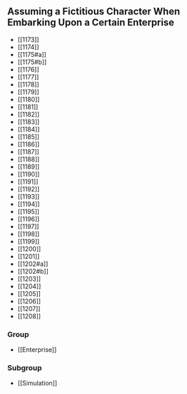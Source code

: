 ## Assuming a Fictitious Character When Embarking  Upon a Certain Enterprise

- [[1173]]
- [[1174]]
- [[1175#a]]
- [[1175#b]]
- [[1176]]
- [[1177]]
- [[1178]]
- [[1179]]
- [[1180]]
- [[1181]]
- [[1182]]
- [[1183]]
- [[1184]]
- [[1185]]
- [[1186]]
- [[1187]]
- [[1188]]
- [[1189]]
- [[1190]]
- [[1191]]
- [[1192]]
- [[1193]]
- [[1194]]
- [[1195]]
- [[1196]]
- [[1197]]
- [[1198]]
- [[1199]]
- [[1200]]
- [[1201]]
- [[1202#a]]
- [[1202#b]]
- [[1203]]
- [[1204]]
- [[1205]]
- [[1206]]
- [[1207]]
- [[1208]]

### Group
- [[Enterprise]]

### Subgroup
- [[Simulation]]


